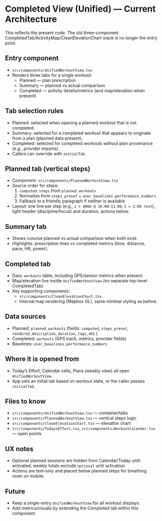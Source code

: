 # Completed View (Unified) — Current Architecture

This reflects the present code. The old three-component CompletedTab/ActivityMap/CleanElevationChart stack is no longer the entry point.

## Entry component

- `src/components/UnifiedWorkoutView.tsx`
- Renders three tabs for a single workout:
  - Planned — plan prescription
  - Summary — planned vs actual comparison
  - Completed — activity details/metrics (and map/elevation when present)

## Tab selection rules

- Planned: selected when opening a planned workout that is not completed.
- Summary: selected for a completed workout that appears to originate from a plan (planned data present).
- Completed: selected for completed workouts without plan provenance (e.g., provider imports).
- Callers can override with `initialTab`.

## Planned tab (vertical steps)

- Component: `src/components/PlannedWorkoutView.tsx`
- Source order for steps:
  1. `computed.steps` from `planned_workouts`
  2. Normalize from `steps_preset` + `user_baselines.performance_numbers`
  3. Fallback to a friendly paragraph if neither is available
- Layout: one line per step (e.g., `1 × 400m @ 10:00–11:00`, `1 × 2:00 rest`), light header (discipline/focus) and duration, actions below.

## Summary tab

- Shows concise planned vs actual comparison when both exist.
- Highlights: prescription lines vs completed metrics (time, distance, pace, HR, power).

## Completed tab

- Data: `workouts` table, including GPS/sensor metrics when present.
- Map/elevation live inside `UnifiedWorkoutView` (no separate top-level CompletedTab).
- Key supporting components:
  - `src/components/CleanElevationChart.tsx`
  - Internal map rendering (Mapbox GL), same minimal styling as before.

## Data sources

- Planned: `planned_workouts` (fields: `computed`, `steps_preset`, `rendered_description`, `duration`, `tags`, etc.)
- Completed: `workouts` (GPS track, metrics, provider fields)
- Baselines: `user_baselines.performance_numbers`

## Where it is opened from

- Today’s Effort, Calendar cells, Plans (weekly view) all open `UnifiedWorkoutView`.
- App sets an initial tab based on workout state, or the caller passes `initialTab`.

## Files to know

- `src/components/UnifiedWorkoutView.tsx` — container/tabs
- `src/components/PlannedWorkoutView.tsx` — vertical steps logic
- `src/components/CleanElevationChart.tsx` — elevation chart
- `src/components/TodaysEffort.tsx`, `src/components/WorkoutCalendar.tsx` — open points

## UX notes

- Optional planned sessions are hidden from Calendar/Today until activated; weekly totals exclude `optional` until activation.
- Actions are text-only and placed below planned steps for breathing room on mobile.

## Future

- Keep a single-entry `UnifiedWorkoutView` for all workout displays.
- Add metrics/visuals by extending the Completed tab within this component.
